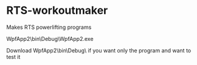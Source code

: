 # RTS-workoutmaker
Makes RTS powerlifting programs

WpfApp2\bin\Debug\WpfApp2.exe

Download WpfApp2\bin\Debug\  if you want only the program and want to test it
